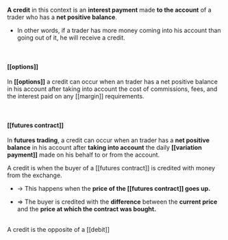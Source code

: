 **A credit** in this context is an **interest payment** made **to the account** of a trader who has a **net positive balance**.

* In other words, if a trader has more money coming into his account than going out of it, he will receive a credit.

<br>

#### [[options]]
In **[[options]]** a credit can occur when an trader has a net positive balance in his account after taking into account the cost of commissions, fees, and the interest paid on any [[margin]] requirements.

<br>

#### [[futures contract]]

In **futures trading**, a credit can occur when an trader has a **net positive balance** in his account after **taking into account** the daily **[[variation payment]]** made on his behalf to or from the account.



A credit is when the buyer of a [[futures contract]] is credited with money from the exchange.  

* -> This happens when the **price of the [[futures contract]] goes up.** 

* => The buyer is credited with the **difference** between the **current price** and the **price at which the contract was bought.**

<br>
A credit is the opposite of a [[debit]]